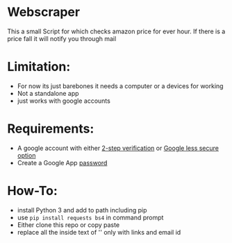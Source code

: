 # Webscraper

This a small Script for which checks amazon price for ever hour.
If there is a price fall it will notify you through mail 

# Limitation:
- For now its just barebones it needs a computer or a devices for working 
- Not a standalone app
- just works with google accounts


# Requirements:
* A google account with either [2-step verification](https://www.google.com/landing/2step/) or [Google less secure option](https://myaccount.google.com/lesssecureapps)
* Create a Google App [password](https://myaccount.google.com/apppasswords)

# How-To:
- install Python 3  and add to path including pip
- use `pip install requests bs4` in command prompt 
- Either clone this repo or copy paste 
- replace all the inside text of ''  only with links and email id
